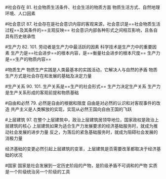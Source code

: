 #社会存在 81.
社会物质生活条件、社会生活的物质方面
物质生活方式、自然地理环境、人口因素

#社会意识 87.
社会存在是社会意识内容的客观来源，社会意识是==社会物质生活过程==及其条件的==主观反映==
社会意识内部各种形式之间相互影响，且各自具有历史继承性

#生产力 82. 101.
劳动者是生产力中最活跃的因素
科学技术是生产力中的重要因素
生产力是==社会进步==的根本内容，是==衡量社会进步的根本尺度==
生产力是==生产的物质内容==

#物质生产
物质生产实践是人类最基本的实践活动，它解决人与自然的矛盾
物质生产方式是社会存在和发展的基础及决定力量

#生产关系 90. 101.
生产关系是==生产的社会形式==
生产力决定生产关系
生产力是生产关系形成的客观前提和物质基础

#自由和必然 79.
必然是自由的根据和限度
自由是对必然的认识和对客观事件的改造
共产主义是人类解放的实现，实现从必然王国向自由王国的飞跃

#上层建筑 97.
在整个上层建筑中，政治上层建筑居领导地位，国家政权是政治上层建筑的核心
上层建筑如果为适合生产力发展要求的经济基础服务时，就成为推动社会发展的进步力量
反之，为落后的紧急基础服务时，就成为阻碍社会发展的消极力量

经济基础的变更必然引起上层建筑的变革，上层建筑是否需要改革都取决于经济基础的状况

#国家
国家是社会发展到一定历史阶段的产物，是阶级矛盾不可调和的产物
实质是一个阶级统治另一个阶级的工具










